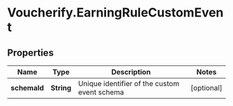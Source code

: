 # Voucherify.EarningRuleCustomEvent

## Properties

Name | Type | Description | Notes
------------ | ------------- | ------------- | -------------
**schemaId** | **String** | Unique identifier of the custom event schema | [optional] 


